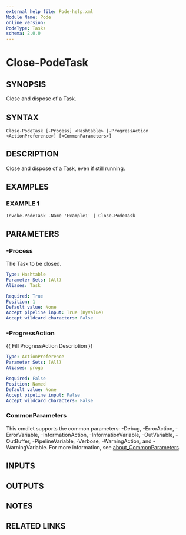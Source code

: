 ```yaml
---
external help file: Pode-help.xml
Module Name: Pode
online version:
PodeType: Tasks
schema: 2.0.0
---
```


# Close-PodeTask

## SYNOPSIS
Close and dispose of a Task.

## SYNTAX

```
Close-PodeTask [-Process] <Hashtable> [-ProgressAction <ActionPreference>] [<CommonParameters>]
```

## DESCRIPTION
Close and dispose of a Task, even if still running.

## EXAMPLES

### EXAMPLE 1
```
Invoke-PodeTask -Name 'Example1' | Close-PodeTask
```

## PARAMETERS

### -Process
The Task to be closed.

```yaml
Type: Hashtable
Parameter Sets: (All)
Aliases: Task

Required: True
Position: 1
Default value: None
Accept pipeline input: True (ByValue)
Accept wildcard characters: False
```

### -ProgressAction
{{ Fill ProgressAction Description }}

```yaml
Type: ActionPreference
Parameter Sets: (All)
Aliases: proga

Required: False
Position: Named
Default value: None
Accept pipeline input: False
Accept wildcard characters: False
```

### CommonParameters
This cmdlet supports the common parameters: -Debug, -ErrorAction, -ErrorVariable, -InformationAction, -InformationVariable, -OutVariable, -OutBuffer, -PipelineVariable, -Verbose, -WarningAction, and -WarningVariable. For more information, see [about_CommonParameters](http://go.microsoft.com/fwlink/?LinkID=113216).

## INPUTS

## OUTPUTS

## NOTES

## RELATED LINKS
